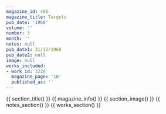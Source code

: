 ```yaml
---
magazine_id: 486
magazine_title: Targets
pub_date: '1960'
volume: ''
number: 3
month: ''
notes: null
pub_date1: 31/12/1960
pub_date2: null
image: null
works_included:
- work_id: 3228
  magazine_page: '16'
  published_as: ''
---
```


{{ section_title() }}
{{ magazine_info() }}
{{ section_image() }}
{{ notes_section() }}
{{ works_section() }}
